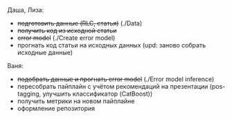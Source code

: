 Даша, Лиза:
- ~~подготовить данные (RLC, статья)~~ (./Data)
- ~~получить код из исходной статьи~~
- ~~error model~~ (./Create error model)
- прогнать код статьи на исходных данных (upd: заново собрать исходные данные)

Ваня:
- ~~подобрать данные и прогнать error model~~ (./Error model inference)
- пересобрать пайплайн с учётом рекомендаций на презентации (pos-tagging, улучшить классификатор (CatBoost))
- получить метрики на новом пайплайне
- оформление репозитория
